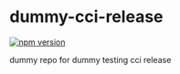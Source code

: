 # dummy-cci-release

[![npm version](https://img.shields.io/badge/%40nui%2Fdummy--cci--release-18.0.0-blue.svg)](https://artifactory.corp.adobe.com/artifactory/npm-nui-release/@nui/dummy-cci-release/-/@nui/dummy-cci-release-18.0.0.tgz)


dummy repo for dummy testing cci release